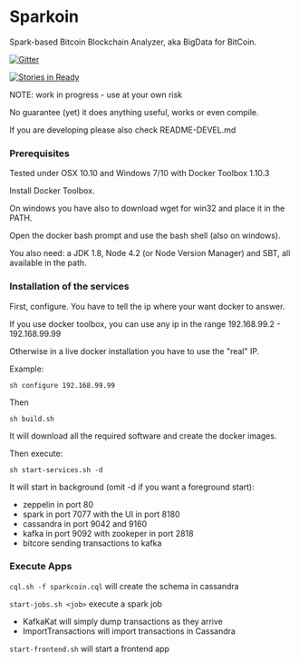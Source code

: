 #  Sparkoin

Spark-based Bitcoin Blockchain Analyzer, aka BigData for BitCoin.

[![Gitter](https://badges.gitter.im/sciabarra/Sparkoin.svg)](https://gitter.im/sciabarra/Sparkoin?utm_source=badge&utm_medium=badge&utm_campaign=pr-badge)

[![Stories in Ready](https://badge.waffle.io/sciabarra/Sparkoin.png?label=ready&title=Ready)](http://waffle.io/sciabarra/Sparkoin)

NOTE: work in progress - use at your own risk

No guarantee (yet) it does anything useful, works or even compile.

If you are developing please also check  README-DEVEL.md

### Prerequisites

Tested under OSX 10.10 and Windows 7/10 with Docker Toolbox 1.10.3

Install Docker Toolbox.

On windows you have also to download wget for win32 and place it in the PATH.

Open the docker bash prompt and use the bash shell (also on windows).

You also need: a JDK 1.8, Node 4.2 (or Node Version Manager)  and SBT, all available in the path.

### Installation of the services

First, configure. You have to tell the ip where your want docker to answer. 

If you use docker toolbox, you can use any ip in the range 192.168.99.2 - 192.168.99.99

Otherwise in a live docker installation you have to use the "real" IP.

Example:

```
sh configure 192.168.99.99
```

Then

```
sh build.sh
```

It will download all the required software and create the docker images.

Then execute:

```
sh start-services.sh -d
```

It will start in background (omit -d if you want a foreground start):

- zeppelin in port 80
- spark in port 7077 with the UI in port 8180
- cassandra in port 9042 and 9160 
- kafka in port 9092 with zookeper in port 2818
- bitcore sending transactions to kafka

### Execute Apps

`cql.sh -f sparkcoin.cql` will create the schema in cassandra

`start-jobs.sh <job>` execute a  spark job

- KafkaKat will simply dump transactions as they arrive
- ImportTransactions will import transactions in Cassandra

`start-frontend.sh` will start a frontend app

